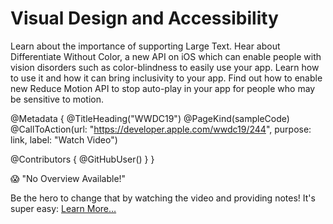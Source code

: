 # Visual Design and Accessibility

Learn about the importance of supporting Large Text. Hear about Differentiate Without Color, a new API on iOS which can enable people with vision disorders such as color-blindness to easily use your app. Learn how to use it and how it can bring inclusivity to your app. Find out how to enable new Reduce Motion API to stop auto-play in your app for people who may be sensitive to motion.

@Metadata {
   @TitleHeading("WWDC19")
   @PageKind(sampleCode)
   @CallToAction(url: "https://developer.apple.com/wwdc19/244", purpose: link, label: "Watch Video")

   @Contributors {
      @GitHubUser(<replace this with your GitHub handle>)
   }
}

😱 "No Overview Available!"

Be the hero to change that by watching the video and providing notes! It's super easy:
 [Learn More…](https://wwdcnotes.github.io/WWDCNotes/documentation/wwdcnotes/contributing)
